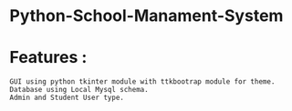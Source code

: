 # Python-School-Manament-System
# Features :
	GUI using python tkinter module with ttkbootrap module for theme.
	Database using Local Mysql schema.
	Admin and Student User type.
